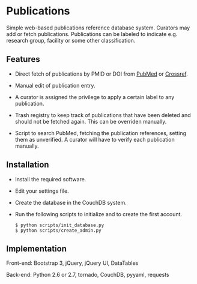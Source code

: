 Publications
============

Simple web-based publications reference database system.
Curators may add or fetch publications.
Publications can be labeled to indicate e.g. research group, facility
or some other classification.

Features
--------

- Direct fetch of publications by PMID or DOI from
  [PubMed](https://www.ncbi.nlm.nih.gov/pubmed) or
  [Crossref](https://www.crossref.org/).

- Manual edit of publication entry.

- A curator is assigned the privilege to apply a certain label to
  any publication.

- Trash registry to keep track of publications that have been deleted
  and should not be fetched again. This can be overriden manually.

- Script to search PubMed, fetching the publication references, setting them
  as unverified. A curator will have to verify each publication manually.

Installation
------------

- Install the required software.

- Edit your settings file.

- Create the database in the CouchDB system.

- Run the following scripts to initialize and to create the first account.

      $ python scripts/init_database.py
      $ python scripts/create_admin.py


Implementation
--------------

Front-end: Bootstrap 3, jQuery, jQuery UI, DataTables

Back-end: Python 2.6 or 2.7, tornado, CouchDB, pyyaml, requests
